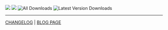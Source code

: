 ![](https://img.shields.io/endpoint?url=https://foundryshields.com/version?style=for-the-badge%26url=https://raw.githubusercontent.com/deniztadice/dtd-a-fistful-of-flowers/main/module.json&label=ВЕРСІЯ%20FOUNDRY)
![](https://img.shields.io/endpoint?url=https://foundryshields.com/system?nameType=full%26showVersion=1%26style=for-the-badge%26url=https:github.com/deniztadice/dtd-a-fistful-of-flowers/raw/main/module.json&label=СИСТЕМА)
![All Downloads](https://img.shields.io/github/downloads/deniztadice/dtd-a-fistful-of-flowers/module.zip?style=for-the-badge&label=ВСЬОГО%20ЗАВАНТАЖЕНЬ&color=blue)
![Latest Version Downloads](https://img.shields.io/github/downloads/deniztadice/dtd-a-fistful-of-flowers/latest/module.zip?style=for-the-badge&label=Завантаженнь%20останньої%20версії&color=orange
)

---

[CHANGELOG](./CHANGELOG.md) | [BLOG PAGE](https://deniztadice.github.io/blog/adventures/pf2e/afof/)